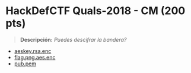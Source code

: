 # HackDefCTF Quals-2018 - CM (200 pts)

> **Descripción:** *Puedes descifrar la bandera?*

* [aeskey.rsa.enc](./aeskey.rsa.enc)
* [flag.png.aes.enc](./flag.png.aes.enc)
* [pub.pem](./pub.pem)

